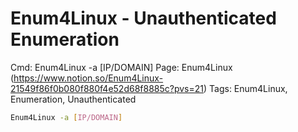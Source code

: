 # Enum4Linux - Unauthenticated Enumeration

Cmd: Enum4Linux -a [IP/DOMAIN]
Page: Enum4Linux (https://www.notion.so/Enum4Linux-21549f86f0b080f880f4e52d68f8885c?pvs=21) 
Tags: Enum4Linux, Enumeration, Unauthenticated

```bash
Enum4Linux -a [IP/DOMAIN]
```